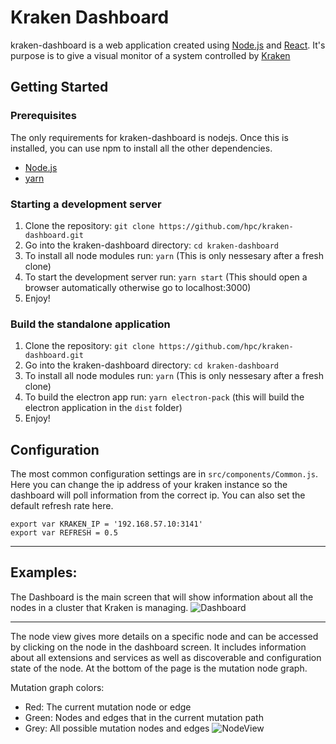 # Kraken Dashboard
kraken-dashboard is a web application created using [Node.js](https://nodejs.org) and [React](https://reactjs.org/). It's purpose is to give a visual monitor of a system controlled by [Kraken](https://github.com/hpc/kraken)

## Getting Started
### Prerequisites
The only requirements for kraken-dashboard is nodejs. Once this is installed, you can use npm to install all the other dependencies.
* [Node.js](https://nodejs.org)
* [yarn](https://yarnpkg.com/lang/en/docs/install)

### Starting a development server
1. Clone the repository: `git clone https://github.com/hpc/kraken-dashboard.git`
2. Go into the kraken-dashboard directory: `cd kraken-dashboard`
3. To install all node modules run: `yarn` (This is only nessesary after a fresh clone)
4. To start the development server run: `yarn start` (This should open a browser automatically otherwise go to localhost:3000)
5. Enjoy!

### Build the standalone application
1. Clone the repository: `git clone https://github.com/hpc/kraken-dashboard.git`
2. Go into the kraken-dashboard directory: `cd kraken-dashboard`
3. To install all node modules run: `yarn` (This is only nessesary after a fresh clone)
4. To build the electron app run: `yarn electron-pack` (this will build the electron application in the `dist` folder)
5. Enjoy!

## Configuration
The most common configuration settings are in `src/components/Common.js`. Here you can change the ip address of your kraken instance so the dashboard will poll information from the correct ip. You can also set the default refresh rate here.
```
export var KRAKEN_IP = '192.168.57.10:3141'
export var REFRESH = 0.5
```

---
## Examples:
The Dashboard is the main screen that will show information about all the nodes in a cluster that Kraken is managing.
![Dashboard](https://i.imgur.com/WxCjWM4.png)

---
The node view gives more details on a specific node and can be accessed by clicking on the node in the dashboard screen. It includes information about all extensions and services as well as discoverable and configuration state of the node. At the bottom of the page is the mutation node graph.

Mutation graph colors:
* Red: The current mutation node or edge
* Green: Nodes and edges that in the current mutation path
* Grey: All possible mutation nodes and edges
![NodeView](https://i.imgur.com/DjdTQhL.png)